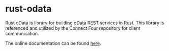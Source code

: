 # rust-odata
Rust oData is library for building [oData][ODATA] REST services in Rust.
This library is referenced and utilized by the Connect Four repository for client communication.

The online documentation can be found [here][DOC]. 

[ODATA]: http://www.odata.org
[DOC]: https://mmgeorge.github.io/rust-odata/rust_odata/
